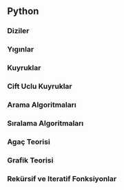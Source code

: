 
## Python 

### Diziler 
### Yıgınlar 
### Kuyruklar 
### Cift Uclu Kuyruklar 
### Arama Algoritmaları 
### Sıralama Algoritmaları 
### Agaç Teorisi 
### Grafik Teorisi 
### Rekürsif ve Iteratif Fonksiyonlar
